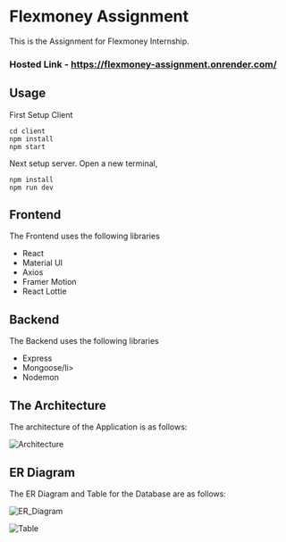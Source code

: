 # Flexmoney Assignment

This is the Assignment for Flexmoney Internship.

### Hosted Link - https://flexmoney-assignment.onrender.com/

## Usage

First Setup Client

```
cd client
npm install
npm start
```

Next setup server. Open a new terminal,

```
npm install
npm run dev
```

## Frontend

The Frontend uses the following libraries

<ul>
<li>React</li>
<li>Material UI</li>
<li>Axios</li>
<li>Framer Motion</li>
<li>React Lottie</li>
</ul>

## Backend

The Backend uses the following libraries

<ul>
<li>Express</li>
<li>Mongoose/li>
<li>Nodemon</li>
</ul>

## The Architecture

The architecture of the Application is as follows:

![Architecture](https://user-images.githubusercontent.com/109162994/207275058-93504691-26fd-4409-8001-b627b22cfc99.png)

## ER Diagram

The ER Diagram and Table for the Database are as follows:

![ER_Diagram](https://user-images.githubusercontent.com/109162994/207275299-86006c73-4349-484f-9ceb-173dba7401c8.png)

![Table](https://user-images.githubusercontent.com/109162994/207275401-83e1e561-6abc-4e33-9e69-63e167178ffc.png)
